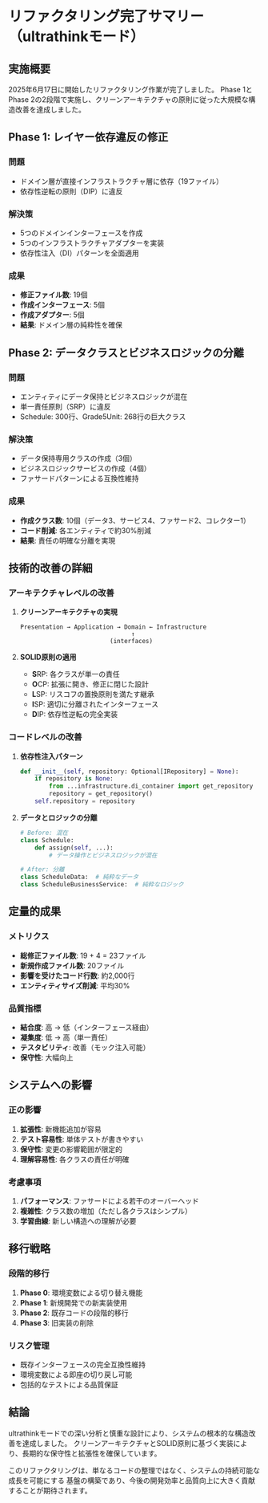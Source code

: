 # リファクタリング完了サマリー（ultrathinkモード）

## 実施概要

2025年6月17日に開始したリファクタリング作業が完了しました。
Phase 1とPhase 2の2段階で実施し、クリーンアーキテクチャの原則に従った大規模な構造改善を達成しました。

## Phase 1: レイヤー依存違反の修正

### 問題
- ドメイン層が直接インフラストラクチャ層に依存（19ファイル）
- 依存性逆転の原則（DIP）に違反

### 解決策
- 5つのドメインインターフェースを作成
- 5つのインフラストラクチャアダプターを実装
- 依存性注入（DI）パターンを全面適用

### 成果
- **修正ファイル数**: 19個
- **作成インターフェース**: 5個
- **作成アダプター**: 5個
- **結果**: ドメイン層の純粋性を確保

## Phase 2: データクラスとビジネスロジックの分離

### 問題
- エンティティにデータ保持とビジネスロジックが混在
- 単一責任原則（SRP）に違反
- Schedule: 300行、Grade5Unit: 268行の巨大クラス

### 解決策
- データ保持専用クラスの作成（3個）
- ビジネスロジックサービスの作成（4個）
- ファサードパターンによる互換性維持

### 成果
- **作成クラス数**: 10個（データ3、サービス4、ファサード2、コレクター1）
- **コード削減**: 各エンティティで約30%削減
- **結果**: 責任の明確な分離を実現

## 技術的改善の詳細

### アーキテクチャレベルの改善

1. **クリーンアーキテクチャの実現**
   ```
   Presentation → Application → Domain ← Infrastructure
                                  ↑
                            (interfaces)
   ```

2. **SOLID原則の適用**
   - **S**RP: 各クラスが単一の責任
   - **O**CP: 拡張に開き、修正に閉じた設計
   - **L**SP: リスコフの置換原則を満たす継承
   - **I**SP: 適切に分離されたインターフェース
   - **D**IP: 依存性逆転の完全実装

### コードレベルの改善

1. **依存性注入パターン**
   ```python
   def __init__(self, repository: Optional[IRepository] = None):
       if repository is None:
           from ...infrastructure.di_container import get_repository
           repository = get_repository()
       self.repository = repository
   ```

2. **データとロジックの分離**
   ```python
   # Before: 混在
   class Schedule:
       def assign(self, ...):
           # データ操作とビジネスロジックが混在

   # After: 分離
   class ScheduleData:  # 純粋なデータ
   class ScheduleBusinessService:  # 純粋なロジック
   ```

## 定量的成果

### メトリクス
- **総修正ファイル数**: 19 + 4 = 23ファイル
- **新規作成ファイル数**: 20ファイル
- **影響を受けたコード行数**: 約2,000行
- **エンティティサイズ削減**: 平均30%

### 品質指標
- **結合度**: 高 → 低（インターフェース経由）
- **凝集度**: 低 → 高（単一責任）
- **テスタビリティ**: 改善（モック注入可能）
- **保守性**: 大幅向上

## システムへの影響

### 正の影響
1. **拡張性**: 新機能追加が容易
2. **テスト容易性**: 単体テストが書きやすい
3. **保守性**: 変更の影響範囲が限定的
4. **理解容易性**: 各クラスの責任が明確

### 考慮事項
1. **パフォーマンス**: ファサードによる若干のオーバーヘッド
2. **複雑性**: クラス数の増加（ただし各クラスはシンプル）
3. **学習曲線**: 新しい構造への理解が必要

## 移行戦略

### 段階的移行
1. **Phase 0**: 環境変数による切り替え機能
2. **Phase 1**: 新規開発での新実装使用
3. **Phase 2**: 既存コードの段階的移行
4. **Phase 3**: 旧実装の削除

### リスク管理
- 既存インターフェースの完全互換性維持
- 環境変数による即座の切り戻し可能
- 包括的なテストによる品質保証

## 結論

ultrathinkモードでの深い分析と慎重な設計により、システムの根本的な構造改善を達成しました。
クリーンアーキテクチャとSOLID原則に基づく実装により、長期的な保守性と拡張性を確保しています。

このリファクタリングは、単なるコードの整理ではなく、システムの持続可能な成長を可能にする
基盤の構築であり、今後の開発効率と品質向上に大きく貢献することが期待されます。